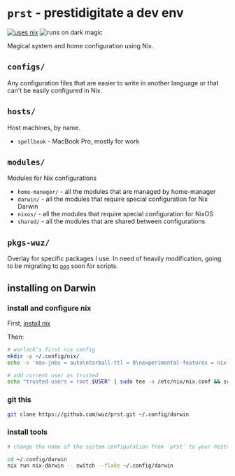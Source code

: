 # `prst` - prestidigitate a dev env

[![uses nix](https://img.shields.io/badge/uses-nix-%237EBAE4)](https://nixos.org/) ![runs on dark magic](https://img.shields.io/badge/runs%20on-dark%20magic-ff467e)

Magical system and home configuration using Nix.

## `configs/`
Any configuration files that are easier to write in another language or that
can't be easily configured in Nix.

## `hosts/`
Host machines, by name.

- `spellbook` - MacBook Pro, mostly for work

## `modules/`
Modules for Nix configurations

- `home-manager/` - all the modules that are managed by home-manager
- `darwin/` - all the modules that require special configuration for Nix Darwin
- `nixos/` - all the modules that require special configuration for NixOS
- `shared/` - all the modules that are shared between configurations

## `pkgs-wuz/`
Overlay for specific packages I use. In need of heavily modification, going to
be migrating to [`pog`](https://pog.gemologic.dev/) soon for scripts.

## installing on Darwin

### install and configure nix

First, [install nix](https://nixos.org/download#nix-install-macos)

Then:

```bash
# warlock's first nix config
mkdir -p ~/.config/nix/
echo -e 'max-jobs = auto\ntarball-ttl = 0\nexperimental-features = nix-command flakes' >>~/.config/nix/nix.conf

# add current user as trusted 
echo "trusted-users = root $USER" | sudo tee -a /etc/nix/nix.conf && sudo pkill nix-daemon
```

### git this

```bash
git clone https://github.com/wuz/prst.git ~/.config/darwin
```

### install tools

```bash
# change the name of the system configuration from `prst` to your hostname in flake.nix

cd ~/.config/darwin
nix run nix-darwin -- switch --flake ~/.config/darwin
```
